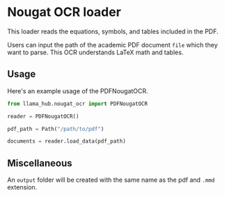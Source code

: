 # Nougat OCR loader

This loader reads the equations, symbols, and tables included in the PDF.

Users can input the path of the academic PDF document `file` which they want to parse. This OCR understands LaTeX math and tables.

## Usage

Here's an example usage of the PDFNougatOCR.

```python
from llama_hub.nougat_ocr import PDFNougatOCR

reader = PDFNougatOCR()

pdf_path = Path("/path/to/pdf")

documents = reader.load_data(pdf_path)
```

## Miscellaneous

An `output` folder will be created with the same name as the pdf and `.mmd` extension.
